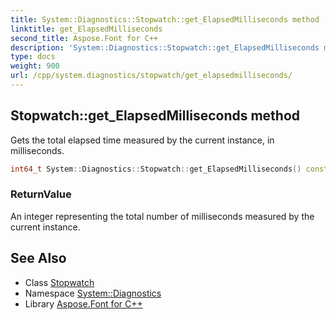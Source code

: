 ```yaml
---
title: System::Diagnostics::Stopwatch::get_ElapsedMilliseconds method
linktitle: get_ElapsedMilliseconds
second_title: Aspose.Font for C++
description: 'System::Diagnostics::Stopwatch::get_ElapsedMilliseconds method. Gets the total elapsed time measured by the current instance, in milliseconds in C++.'
type: docs
weight: 900
url: /cpp/system.diagnostics/stopwatch/get_elapsedmilliseconds/
---
```

## Stopwatch::get_ElapsedMilliseconds method


Gets the total elapsed time measured by the current instance, in milliseconds.

```cpp
int64_t System::Diagnostics::Stopwatch::get_ElapsedMilliseconds() const
```


### ReturnValue

An integer representing the total number of milliseconds measured by the current instance.

## See Also

* Class [Stopwatch](../)
* Namespace [System::Diagnostics](../../)
* Library [Aspose.Font for C++](../../../)
